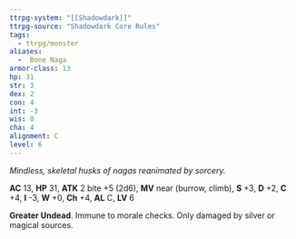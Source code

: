 ```yaml
---
ttrpg-system: "[[Shadowdark]]"
ttrpg-source: "Shadowdark Core Rules"
tags:
  - ttrpg/monster
aliases:
  -  Bone Naga
armor-class: 13
hp: 31
str: 3
dex: 2
con: 4
int: -3
wis: 0
cha: 4
alignment: C
level: 6
---
```


_Mindless, skeletal husks of nagas reanimated by sorcery._

**AC** 13, **HP** 31, **ATK** 2 bite +5 (2d6), **MV** near (burrow, climb), **S** +3, **D** +2, **C** +4, **I** -3, **W** +0, **Ch** +4, **AL** C, **LV** 6

**Greater Undead**. Immune to morale checks. Only damaged by silver or magical sources.

